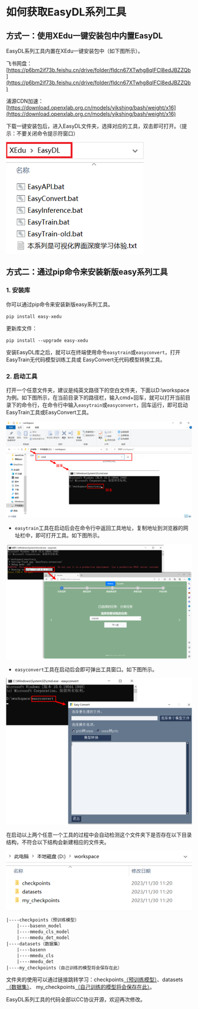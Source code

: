 # 如何获取EasyDL系列工具

## 方式一：使用XEdu一键安装包中内置EasyDL

EasyDL系列工具内置在XEdu一键安装包中（如下图所示）。

飞书网盘：[https://p6bm2if73b.feishu.cn/drive/folder/fldcn67XTwhg8qIFCl8edJBZZQb](https://p6bm2if73b.feishu.cn/drive/folder/fldcn67XTwhg8qIFCl8edJBZZQb)

浦源CDN加速：[https://download.openxlab.org.cn/models/yikshing/bash/weight/x16](https://download.openxlab.org.cn/models/yikshing/bash/weight/x16)

下载一键安装包后，进入EasyDL文件夹，选择对应的工具，双击即可打开。（提示：不要关闭命令提示符窗口）

![](../images/easydl/bat.png)

## 方式二：通过pip命令来安装新版easy系列工具

### 1. 安装库
你可以通过pip命令来安装新版easy系列工具。

`pip install easy-xedu` 

更新库文件：

`pip install --upgrade easy-xedu`

安装EasyDL库之后，就可以在终端使用命令`easytrain`或`easyconvert`，打开EasyTrain无代码模型训练工具或
EasyConvert无代码模型转换工具。

### 2. 启动工具

打开一个任意文件夹，建议是纯英文路径下的空白文件夹，下面以D:\workspace为例。如下图所示，在当前目录下的路径栏，输入cmd+回车，就可以打开当前目录下的命令行，在命令行中输入`easytrain`或`easyconvert`，回车运行，即可启动EasyTrain工具或EasyConvert工具。

![](../images/easydl/howtoget1.png)

- `easytrain`工具在启动后会在命令行中返回工具地址，复制地址到浏览器的网址栏中，即可打开工具。如下图所示。

![](../images/easydl/howtoget2.png)

- `easyconvert`工具在启动后会即可弹出工具窗口。如下图所示。

![](../images/easydl/howtoget4.png)

在启动以上两个任意一个工具的过程中会自动检测这个文件夹下是否存在以下目录结构，不符合以下结构会新建相应的文件夹。

![](../images/easydl/howtoget3.png)

```
|----checkpoints（预训练模型）
    |----basenn_model
    |----mmedu_cls_model
    |----mmedu_det_model
|----datasets（数据集）
    |----basenn
    |----mmedu_cls
    |----mmedu_det
|----my_checkpoints（自己训练的模型将会保存在此）
```
文件夹的使用可以通过链接跳转学习：checkpoints[（预训练模型）](https://xedu.readthedocs.io/zh/master/easydl/easytrain.html#step-4)、datasets[（数据集）](https://xedu.readthedocs.io/zh/master/easydl/easytrain.html#step-3)、
my_checkpoints[（自己训练的模型将会保存在此）](https://xedu.readthedocs.io/zh/master/easydl/easytrain.html#step-5)。



EasyDL系列工具的代码全部以CC协议开源，欢迎再次修改。